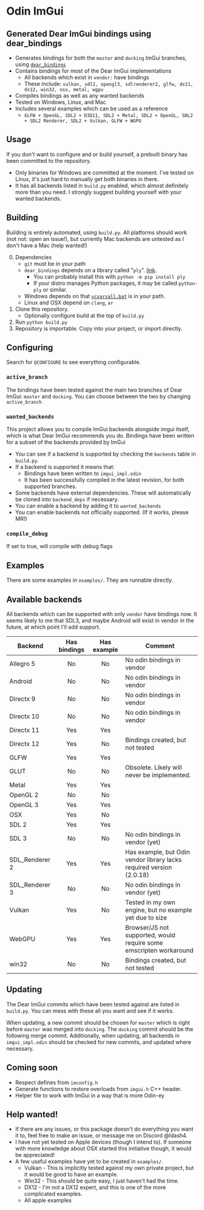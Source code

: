 # Odin ImGui

## Generated Dear ImGui bindings using dear_bindings

 - Generates bindings for both the `master` and `docking` ImGui branches, using [`dear_bindings`](https://github.com/dearimgui/dear_bindings)
 - Contains bindings for most of the Dear ImGui implementations
	- All backends which exist in `vendor:` have bindings
	- These include: `vulkan, sdl2, opengl3, sdlrenderer2, glfw, dx11, dx12, win32, osx, metal, wgpu`
 - Compiles bindings as well as any wanted backends
 - Tested on Windows, Linux, and Mac
 - Includes several examples which can be used as a reference
	- `GLFW + OpenGL, SDL2 + D3D11, SDL2 + Metal, SDL2 + OpenGL, SDL2 + SDL2 Renderer, SDL2 + Vulkan, GLFW + WGPU`

## Usage
If you don't want to configure and or build yourself, a prebuilt binary has been committed to the repository.
 - Only binaries for Windows are committed at the moment. I've tested on Linux, it's just hard to manually get both binaries in there.
 - It has all backends listed in `build.py` enabled, which almost definitely more than you need. I strongly suggest building yourself with your wanted backends.

## Building

Building is entirely automated, using `build.py`. All platforms should work (not not: open an issue!), but currently Mac backends are untested as I don't have a Mac (help wanted!)

 0. Dependencies
	- `git` must be in your path
	- `dear_bindings` depends on a library called "`ply`". [link](https://www.dabeaz.com/ply/).
		- You can probably install this with `python -m pip install ply`
		- If your distro manages Python packages, it may be called `python-ply` or similar.
	- Windows depends on that [`vcvarsall.bat`](https://learn.microsoft.com/en-us/cpp/build/building-on-the-command-line?view=msvc-170) is in your path.
	- Linux and OSX depend on `clang`, `ar`
 1. Clone this repository.
	- Optionally configure build at the top of `build.py`
 2. Run `python build.py`
 3. Repository is importable. Copy into your project, or import directly.

## Configuring

Search for `@CONFIGURE` to see everything configurable.

### `active_branch`
The bindings have been tested against the main two branches of Dear ImGui: `master` and `docking`.
You can choose between the two by changing `active_branch`

### `wanted_backends`
This project allows you to compile ImGui backends alongside imgui itself, which is what Dear ImGui recommends you do.
Bindings have been written for a subset of the backends provided by ImGui
 - You can see if a backend is supported by checking the `backends` table in `build.py`.
 - If a backend is supported it means that:
	- Bindings have been written to `imgui_impl.odin`
	- It has been successfully compiled in the latest revision, for both supported branches.
 - Some backends have external dependencies. These will automatically be cloned into `backend_deps` if necessary.
 - You can enable a backend by adding it to `wanted_backends`
 - You can enable backends not officially supported. (If it works, please MR!)

### `compile_debug`
If set to true, will compile with debug flags

## Examples

There are some examples in `examples/`. They are runnable directly.

## Available backends

All backends which can be supported with only `vendor` have bindings now.
It seems likely to me that SDL3, and maybe Android will exist in vendor in the future, at which point I'll add support.

| Backend        | Has bindings | Has example | Comment                                                              |
|----------------|:------------:|:-----------:|----------------------------------------------------------------------|
| Allegro 5      |      No      |     No      | No odin bindings in vendor                                           |
| Android        |      No      |     No      | No odin bindings in vendor                                           |
| Directx 9      |      No      |     No      | No odin bindings in vendor                                           |
| Directx 10     |      No      |     No      | No odin bindings in vendor                                           |
| Directx 11     |     Yes      |     Yes     |                                                                      |
| Directx 12     |     Yes      |     No      | Bindings created, but not tested                                     |
| GLFW           |     Yes      |     Yes     |                                                                      |
| GLUT           |      No      |     No      | Obsolete. Likely will never be implemented.                          |
| Metal          |     Yes      |     Yes     |                                                                      |
| OpenGL 2       |      No      |     No      |                                                                      |
| OpenGL 3       |     Yes      |     Yes     |                                                                      |
| OSX            |     Yes      |     No      |                                                                      |
| SDL 2          |     Yes      |     Yes     |                                                                      |
| SDL 3          |      No      |     No      | No odin bindings in vendor (yet)                                     |
| SDL_Renderer 2 |     Yes      |     Yes     | Has example, but Odin vendor library lacks required version (2.0.18) |
| SDL_Renderer 3 |      No      |     No      | No odin bindings in vendor (yet)                                     |
| Vulkan         |     Yes      |     No      | Tested in my own engine, but no example yet due to size              |
| WebGPU         |     Yes      |     Yes     | Browser/JS not supported, would require some emscripten workaround   |
| win32          |      No      |     No      | Bindings created, but not tested                                     |

## Updating

The Dear ImGui commits which have been tested against are listed in `build.py`.
You can mess with these all you want and see if it works.

When updating, a new commit should be chosen for `master` which is right before `master` was merged into `docking`. The `docking` commit should be the following merge commit.
Additionally, when updating, all backends in `imgui_impl.odin` should be checked for new commits, and updated where necessary.

## Coming soon
 - Respect defines from `imconfig.h`
 - Generate functions to restore overloads from `imgui.h` C++ header.
 - Helper file to work with ImGui in a way that is more Odin-ey

## Help wanted!

 - If there are any issues, or this package doesn't do everything you want it to, feel free to make an issue, or message me on Discord @ldash4.
 - I have not yet tested on Apple devices (though I intend to). If someone with more knowledge about OSX started this initiative though, it would be appreciated!
 - A few useful examples have yet to be created in `examples/`.
	- Vulkan - This is implicitly tested against my own private project, but it would be good to have an example.
	- Win32 - This should be quite easy, I just haven't had the time.
	- DX12 - I'm not a DX12 expert, and this is one of the more complicated examples.
	- All apple examples
